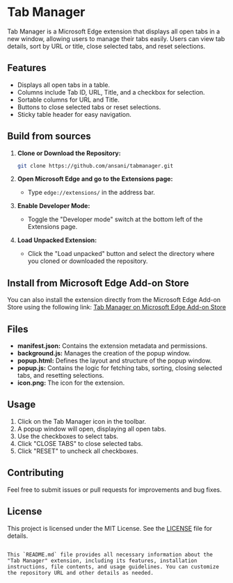 # Tab Manager

Tab Manager is a Microsoft Edge extension that displays all open tabs in a new window, allowing users to manage their tabs easily. Users can view tab details, sort by URL or title, close selected tabs, and reset selections.

## Features

- Displays all open tabs in a table.
- Columns include Tab ID, URL, Title, and a checkbox for selection.
- Sortable columns for URL and Title.
- Buttons to close selected tabs or reset selections.
- Sticky table header for easy navigation.

## Build from sources

1. **Clone or Download the Repository:**
    ```sh
    git clone https://github.com/ansani/tabmanager.git
    ```

2. **Open Microsoft Edge and go to the Extensions page:**
    - Type `edge://extensions/` in the address bar.

3. **Enable Developer Mode:**
    - Toggle the "Developer mode" switch at the bottom left of the Extensions page.

4. **Load Unpacked Extension:**
    - Click the "Load unpacked" button and select the directory where you cloned or downloaded the repository.

## Install from Microsoft Edge Add-on Store

You can also install the extension directly from the Microsoft Edge Add-on Store using the following link:
[Tab Manager on Microsoft Edge Add-on Store](https://microsoftedge.microsoft.com/addons/detail/tab-manager/afomifjhbdelfdkjnohkoodjnoneidgf)

## Files

- **manifest.json:** Contains the extension metadata and permissions.
- **background.js:** Manages the creation of the popup window.
- **popup.html:** Defines the layout and structure of the popup window.
- **popup.js:** Contains the logic for fetching tabs, sorting, closing selected tabs, and resetting selections.
- **icon.png:** The icon for the extension.

## Usage

1. Click on the Tab Manager icon in the toolbar.
2. A popup window will open, displaying all open tabs.
3. Use the checkboxes to select tabs.
4. Click "CLOSE TABS" to close selected tabs.
5. Click "RESET" to uncheck all checkboxes.

## Contributing

Feel free to submit issues or pull requests for improvements and bug fixes.

## License

This project is licensed under the MIT License. See the [LICENSE](LICENSE) file for details.
```

This `README.md` file provides all necessary information about the "Tab Manager" extension, including its features, installation instructions, file contents, and usage guidelines. You can customize the repository URL and other details as needed.
